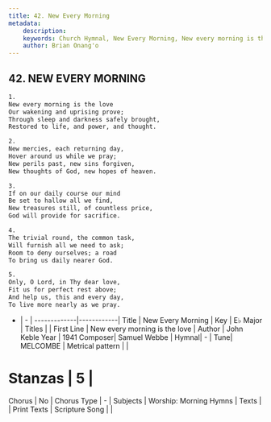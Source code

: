 ```yaml
---
title: 42. New Every Morning
metadata:
    description: 
    keywords: Church Hymnal, New Every Morning, New every morning is the love, 
    author: Brian Onang'o
---
```



## 42. NEW EVERY MORNING

```txt
1.
New every morning is the love 
Our wakening and uprising prove; 
Through sleep and darkness safely brought, 
Restored to life, and power, and thought. 

2.
New mercies, each returning day, 
Hover around us while we pray; 
New perils past, new sins forgiven, 
New thoughts of God, new hopes of heaven. 

3.
If on our daily course our mind 
Be set to hallow all we find, 
New treasures still, of countless price, 
God will provide for sacrifice. 

4.
The trivial round, the common task, 
Will furnish all we need to ask; 
Room to deny ourselves; a road 
To bring us daily nearer God. 

5.
Only, O Lord, in Thy dear love, 
Fit us for perfect rest above; 
And help us, this and every day, 
To live more nearly as we pray.

```

- |   -  |
-------------|------------|
Title | New Every Morning |
Key | E♭ Major |
Titles |  |
First Line | New every morning is the love |
Author | John Keble
Year | 1941
Composer| Samuel Webbe |
Hymnal|  - |
Tune| MELCOMBE |
Metrical pattern | |
# Stanzas | 5 |
Chorus | No |
Chorus Type | - |
Subjects | Worship: Morning Hymns |
Texts |  |
Print Texts | 
Scripture Song |  |
  
